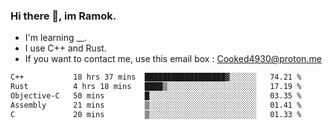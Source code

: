 ### Hi there 👋, im Ramok.

- I'm learning __.
- I use C++ and Rust.
- If you want to contact me, use this email box : Cooked4930@proton.me

<!--START_SECTION:waka-->

```txt
C++           18 hrs 37 mins  ██████████████████▓░░░░░░   74.21 %
Rust          4 hrs 18 mins   ████▒░░░░░░░░░░░░░░░░░░░░   17.19 %
Objective-C   50 mins         █░░░░░░░░░░░░░░░░░░░░░░░░   03.35 %
Assembly      21 mins         ▒░░░░░░░░░░░░░░░░░░░░░░░░   01.41 %
C             20 mins         ▒░░░░░░░░░░░░░░░░░░░░░░░░   01.33 %
```

<!--END_SECTION:waka-->

